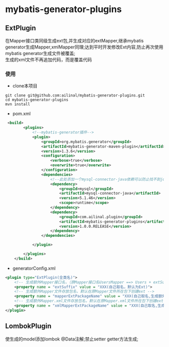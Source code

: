 # mybatis-generator-plugins


## ExtPlugin
在Mapper接口类同级生成ext包,并生成对应的extMapper,继承mybatis generator生成Mapper,xmlMapper同理;达到平时开发修改Ext内容,防止再次使用mybatis generator生成文件被覆盖;    
生成的xml文件不再追加代码，而是覆盖代码

### 使用

- clone本项目
```
git clone git@github.com:ailinal/mybatis-generator-plugins.git
cd mybatis-generator-plugins
mvn install
```
- pom.xml
```xml
 <build>
        <plugins>
            <!--mybatis-generator插件-->
            <plugin>
                <groupId>org.mybatis.generator</groupId>
                <artifactId>mybatis-generator-maven-plugin</artifactId>
                <version>1.3.6</version>
                <configuration>
                    <verbose>true</verbose>
                    <overwrite>true</overwrite>
                </configuration>
                <dependencies>
                    <!--此处添加一个mysql-connector-java依赖可以防止找不到jdbc Driver-->
                    <dependency>
                        <groupId>mysql</groupId>
                        <artifactId>mysql-connector-java</artifactId>
                        <version>5.1.46</version>
                        <scope>runtime</scope>
                    </dependency>
                    <dependency>
                        <groupId>com.ailinal.plugin</groupId>
                        <artifactId>mybatis-generator-plugins</artifactId>
                        <version>1.0.0.RELEASE</version>
                    </dependency>
                </dependencies>

            </plugin>

        </plugins>
    </build>
```
- generatorConfig.xml
```xml
<plugin type="ExtPlugin(全类名)">
    <!-- 生成额外Mapper接口名，（原Mapper接口名UsersMapper ==> Users + extSuffix + Mapper） -->
    <property name = "extSuffix" value = "XXX(自己取名，默认为Ext)">
    <!-- 生成额外Mapper文件存放包名，默认在原Mapper文件所在包下创建ext -->
    <property name = "mapperExtPackageName" value = "XXX(自己取名,生成额外的mapper文件所存的包)"> 
    <!-- 生成额外Mapper.xml文件存放包名，默认在原Mapper.xml文件所在包下创建ext -->
    <property name = "xmlMapperExtPackageName" value = "XXX(自己取名,生成额外的Mapper.xml文件所存的包)"> 
</plugin>
```

## LombokPlugin
使生成的model添加lombok @Data注解;禁止setter getter方法生成; 
